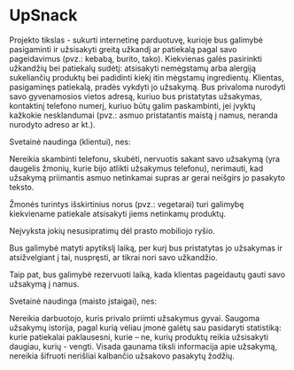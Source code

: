 # UpSnack
Projekto tikslas - sukurti internetinę parduotuvę, kurioje bus galimybė pasigaminti ir užsisakyti greitą užkandį ar patiekalą pagal savo pageidavimus (pvz.: kebabą, burito, tako). Kiekvienas galės pasirinkti užkandžių bei patiekalų sudėtį: atsisakyti nemėgstamų arba alergiją sukeliančių produktų bei padidinti kiekį itin mėgstamų ingredientų. Klientas, pasigaminęs patiekalą, pradės vykdyti jo užsakymą. Bus privaloma nurodyti savo gyvenamosios vietos adresą, kuriuo bus pristatytas užsakymas, kontaktinį telefono numerį, kuriuo būtų galim paskambinti, jei įvyktų kažkokie nesklandumai (pvz.: asmuo pristatantis maistą į namus, neranda nurodyto adreso ar kt.).

Svetainė naudinga (klientui), nes:

Nereikia skambinti telefonu, skubėti, nervuotis sakant savo užsakymą (yra daugelis žmonių, kurie bijo atlikti užsakymus telefonu), nerimauti, kad užsakymą priimantis asmuo netinkamai supras ar gerai neišgirs jo pasakyto teksto.

Žmonės turintys išskirtinius norus (pvz.: vegetarai) turi galimybę kiekviename patiekale atsisakyti jiems netinkamų produktų.

Neįvyksta jokių nesusipratimų dėl prasto mobiliojo ryšio.

Bus galimybė matyti apytikslį laiką, per kurį bus pristatytas jo užsakymas ir atsižvelgiant į tai, nuspręsti, ar tikrai nori savo užkandžio.

Taip pat, bus galimybė rezervuoti laiką, kada klientas pageidautų gauti savo užsakymą į namus.

Svetainė naudinga (maisto įstaigai), nes:

Nereikia darbuotojo, kuris privalo priimti užsakymus gyvai.
Saugoma užsakymų istorija, pagal kurią vėliau įmonė galėtų sau pasidaryti statistiką: kurie patiekalai paklausesni, kurie – ne, kurių produktų reikia užsisakyti daugiau, kurių - vengti.
Visada gaunama tiksli informacija apie užsakymą, nereikia šifruoti nerišliai kalbančio užsakovo pasakytų žodžių.
